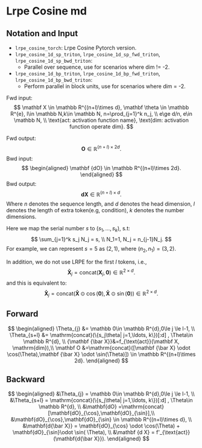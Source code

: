 # Lrpe Cosine md

## Notation and Input

- `lrpe_cosine_torch`: Lrpe Cosine Pytorch version.
- `lrpe_cosine_1d_sp_triton`, `lrpe_cosine_1d_sp_fwd_triton`, `lrpe_cosine_1d_sp_bwd_triton`:
  - Parallel over sequence, use for scenarios where dim != -2.
- `lrpe_cosine_1d_bp_triton`, `lrpe_cosine_1d_bp_fwd_triton`, `lrpe_cosine_1d_bp_bwd_triton`:
  - Perform parallel in block units, use for scenarios where dim = -2.



Fwd input:
$$
\mathbf X \in \mathbb R^{(n+l)\times d}, \mathbf \theta \in \mathbb R^{e},
l\in \mathbb N,k\in \mathbb N,
n=\prod_{j=1}^k n_j,  \\
e\ge d/n, e\in \mathbb N, \\
\text{act: activation function name}, \text{dim: activation function operate dim}.
$$

Fwd output:
$$
\mathbf O\in \mathbb R^{(n+l)\times 2d}.
$$
Bwd input:
$$
\begin{aligned}
\mathbf {dO} \in \mathbb R^{(n+l)\times 2d}.
\end{aligned}
$$
Bwd output:
$$
\mathbf {dX}\in \mathbb R^{(n+l)\times d}.
$$
Where $n$ denotes the sequence length, and $d$ denotes the head dimension, $l$ denotes the length of extra token(e.g, condition), $k$ denotes the number dimensions.

Here we map the serial number $s$ to $(s_1, \ldots, s_k)$, s.t:
$$
\sum_{j=1}^k s_j N_j = s, \\
N_1=1, N_j = n_{j-1}N_j.
$$
For example, we can represent $s = 5$ as $(2, 1)$, where $(n_2, n_1) = (3, 2)$.

In addition, we do not use LRPE for the first $l$ tokens, i.e.,
$$
\mathbf {\bar X}_j= \mathrm{concat}(\mathbf X_j, \mathbf 0)\in \mathbb R^{2\times d}.
$$
and this is equivalent to:
$$
\mathbf {\bar X}_j= \mathrm{concat}(\mathbf  {\bar X}  \odot \cos(\mathbf 0),\mathbf  {\bar X} \odot  \sin(\mathbf 0))\in \mathbb R^{2\times d}.
$$


## Forward

$$
\begin{aligned}
\Theta_{j} &= \mathbb 0\in \mathbb R^{d},0\le j \le l-1,    \\
\Theta_{s+l} &= \mathrm{concat}(\{s_j\theta| j=1,\ldots, k\})[:d] , \Theta\in \mathbb R^{d}, \\
{\mathbf {\bar X}}&=f_{\text{act}}(\mathbf X, \mathrm{dim}),\\
\mathbf O &=\mathrm{concat}([\mathbf  {\bar X}  \odot \cos(\Theta),\mathbf  {\bar X} \odot  \sin(\Theta)])
\in \mathbb R^{(n+l)\times 2d}.
\end{aligned}
$$



## Backward

$$
\begin{aligned}
&\Theta_{j} = \mathbb 0\in \mathbb R^{d},0\le j \le l-1,    \\
&\Theta_{s+l} = \mathrm{concat}(\{s_j\theta| j=1,\ldots, k\})[:d] , \Theta\in \mathbb R^{d}, \\
&\mathbf{dO} =\mathrm{concat}[\mathbf{dO}_{\cos},\mathbf{dO}_{\sin}],\\
&\mathbf{dO}_{\cos},\mathbf{dO}_{\sin} \in \mathbb R^{(n+l)\times d},  \\
&\mathbf{d{\bar X}} = \mathbf{dO}_{\cos} \odot \cos(\Theta) + \mathbf{dO}_{\sin}\odot \sin( \Theta), \\
&\mathbf {d X} = f'_{\text{act}}(\mathbf{d{\bar X}}).
\end{aligned}
$$
